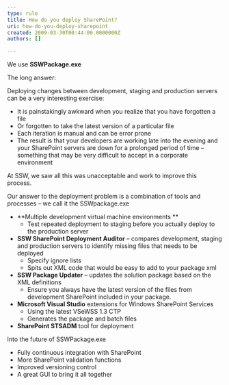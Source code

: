 ```yaml
---
type: rule
title: How do you deploy SharePoint?
uri: how-do-you-deploy-sharepoint
created: 2009-03-30T00:44:00.0000000Z
authors: []

---
```


We use  **SSWPackage.exe**

The long answer:

Deploying changes between development, staging and production servers can be a very interesting exercise:

- It is painstakingly awkward when you realize that you have forgotten a file
- Or forgotten to take the latest version of a particular file
- Each iteration is manual and can be error prone
- The result is that your developers are working late into the evening and your SharePoint servers are down for a prolonged period of time – something that may be very difficult to accept in a corporate environment


At SSW, we saw all this was unacceptable and work to improve this process.
 
Our answer to the deployment problem is a combination of tools and processes – we call it the SSWpackage.exe

- **Multiple development virtual machine environments
**
    - Test repeated deployment to staging before you actually deploy to the production server
- **SSW SharePoint Deployment Auditor**  – compares development, staging and production servers to identify missing files that needs to be deployed
    - Specify ignore lists
    - Spits out XML code that would be easy to add to your package xml
- **SSW Package Updater**  – updates the solution package based on the XML definitions
    - Ensure you always have the latest version of the files from development SharePoint included in your package.
- **Microsoft Visual Studio** extensions for Windows SharePoint Services
    - Using the latest VSeWSS 1.3 CTP
    - Generates the package and batch files
- **SharePoint STSADM**  tool for deployment


Into the future of SSWPackage.exe

- Fully continuous integration with SharePoint
- More SharePoint validation functions
- Improved versioning control
- A great GUI to bring it all together
